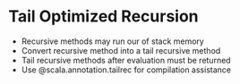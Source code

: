 # Tail Optimized Recursion

- Recursive methods may run our of stack memory
- Convert recursive method into a tail recursive method
- Tail recursive methods after evaluation must be returned
- Use @scala.annotation.tailrec for compilation assistance
